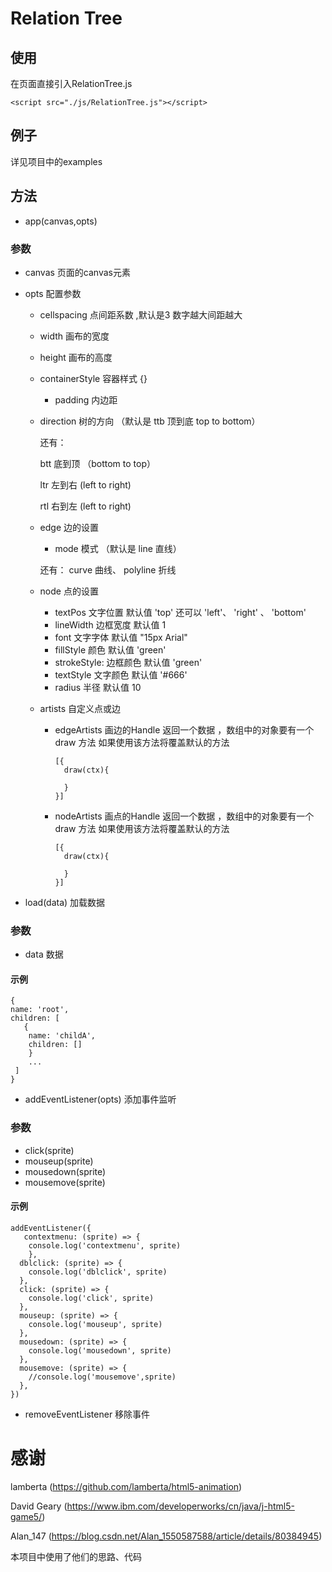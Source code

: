 # Relation Tree
## 使用
在页面直接引入RelationTree.js
```
<script src="./js/RelationTree.js"></script>
```
## 例子
详见项目中的examples

## 方法

* app(canvas,opts)

### 参数

* canvas 页面的canvas元素

* opts 配置参数
  * cellspacing 点间距系数 ,默认是3 数字越大间距越大
  * width 画布的宽度 
  * height 画布的高度
  * containerStyle 容器样式  {}
    * padding 内边距
  * direction 树的方向 （默认是 ttb  顶到底 top to bottom）
  
    还有：
  
    btt 底到顶 （bottom to top）
  
    ltr 左到右  (left to right)
  
    rtl 右到左  (left to right)
    
  * edge 边的设置   
    * mode 模式  （默认是 line 直线）
    
    还有：  curve 曲线、    polyline 折线
    
  * node  点的设置   
    * textPos 文字位置 默认值 'top' 还可以 'left'、 'right' 、 'bottom'
    * lineWidth 边框宽度 默认值 1
    * font 文字字体 默认值 "15px Arial"
    * fillStyle 颜色 默认值 'green'
    * strokeStyle: 边框颜色 默认值 'green' 
    * textStyle 文字颜色 默认值 '#666' 
    * radius 半径  默认值 10
    
  * artists  自定义点或边
    * edgeArtists 画边的Handle 返回一个数据 ，数组中的对象要有一个draw 方法 
      如果使用该方法将覆盖默认的方法
      ```
      [{
        draw(ctx){
        
        }
      }]
      ```
     * nodeArtists 画点的Handle 返回一个数据 ，数组中的对象要有一个draw 方法 
       如果使用该方法将覆盖默认的方法
       ```
       [{
         draw(ctx){
        
         }
       }]
       ```

      
* load(data)  加载数据    

### 参数

* data 数据

#### 示例

  ```
  {
  name: 'root',
  children: [
     {
      name: 'childA',
      children: []
      }
      ...
   ]
  }
  ```

      
* addEventListener(opts) 添加事件监听

### 参数

* click(sprite)  
* mouseup(sprite)  
* mousedown(sprite)  
* mousemove(sprite)  

#### 示例

  ```
  addEventListener({
     contextmenu: (sprite) => {
      console.log('contextmenu', sprite)
      },
    dblclick: (sprite) => {
      console.log('dblclick', sprite)
    },
    click: (sprite) => {
      console.log('click', sprite)
    },
    mouseup: (sprite) => {
      console.log('mouseup', sprite)
    },
    mousedown: (sprite) => {
      console.log('mousedown', sprite)
    },
    mousemove: (sprite) => {
      //console.log('mousemove',sprite)
    },
  })
  ```

* removeEventListener 移除事件


 
# 感谢

lamberta (https://github.com/lamberta/html5-animation)

David Geary (https://www.ibm.com/developerworks/cn/java/j-html5-game5/)

Alan_147 (https://blog.csdn.net/Alan_1550587588/article/details/80384945)

本项目中使用了他们的思路、代码


